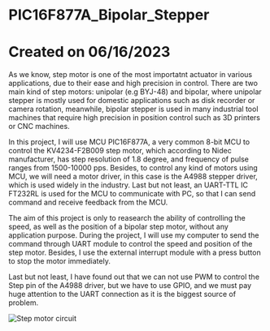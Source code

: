 # PIC16F877A_Bipolar_Stepper
# Created on 06/16/2023
  As we know, step motor is one of the most importatnt actuator in various applications, due to their ease and high precision in control. There are two main kind of step motors: unipolar (e.g BYJ-48) and bipolar, where unipolar stepper is mostly used for domestic applications such as disk recorder or camera rotation, meanwhile, bipolar stepper is used in many industrial tool machines that require high precision in position control such as 3D printers or CNC machines.
  
  In this project, I will use MCU PIC16F877A, a very common 8-bit MCU to control the KV4234-F2B009 step motor, which according to Nidec manufacturer, has step resolution of 1.8 degree, and frequency of pulse ranges from 1500-10000 pps. Besides, to control any kind of motors using MCU, we will need a motor driver, in this case is the A4988 stepper driver, which is used widely in the industry. Last but not least, an UART-TTL IC FT232RL is used for the MCU to communicate with PC, so that I can send command and receive feedback from the MCU.
  
  The aim of this project is only to reasearch the ability of controlling the speed, as well as the position of a bipolar step motor, without any application purpose. During the project, I will use my computer to send the command through UART module to control the speed and position of the step motor. Besides, I use the external interrupt module with a press button to stop the motor immediately.
  
  Last but not least, I have found out that we can not use PWM to control the Step pin of the A4988 driver, but we have to use GPIO, and we must pay huge attention to the UART connection as it is the biggest source of problem.
  
![Step motor circuit](https://github.com/HarryNguyen2023/PIC16F877A_Bipolar_Stepper/assets/136590151/b844a209-e317-4e69-93b4-f9ef4129d30d)
